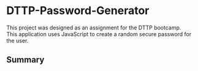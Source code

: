 # DTTP-Password-Generator
This project was designed as an assignment for the DTTP bootcamp.  
This application uses JavaScript to create a random secure password for the user.  

## Summary